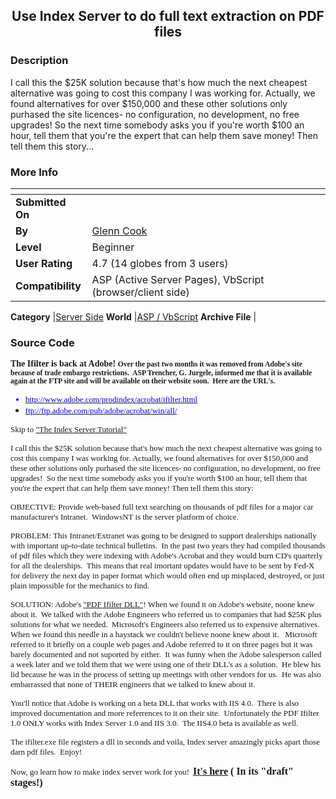 ﻿<div align="center">

## Use Index Server to do full text extraction on PDF files


</div>

### Description

I call this the $25K solution because that's how much the next cheapest alternative was going to cost this company I was working for. Actually, we found alternatives for over $150,000 and these other solutions only purhased the site licences- no configuration, no development, no free upgrades! So the next time somebody asks you if you're worth $100 an hour, tell them that you're the expert that can help them save money! Then tell them this story...
 
### More Info
 


<span>             |<span>
---                |---
**Submitted On**   |
**By**             |[Glenn Cook](https://github.com/Planet-Source-Code/PSCIndex/blob/master/ByAuthor/glenn-cook.md)
**Level**          |Beginner
**User Rating**    |4.7 (14 globes from 3 users)
**Compatibility**  |ASP \(Active Server Pages\), VbScript \(browser/client side\)

**Category**       |[Server Side](https://github.com/Planet-Source-Code/PSCIndex/blob/master/ByCategory/server-side__4-31.md)
**World**          |[ASP / VbScript](https://github.com/Planet-Source-Code/PSCIndex/blob/master/ByWorld/asp-vbscript.md)
**Archive File**   |[](https://github.com/Planet-Source-Code/glenn-cook-use-index-server-to-do-full-text-extraction-on-pdf-files__4-6210/archive/master.zip)





### Source Code

<p><font face="Verdana"><strong>The Ifilter is back at Adobe! <small>Over the
past two months it was removed from Adobe's site because of trade embargo
restrictions.&nbsp; ASP Trencher, G. Jurgele, informed me that it is available
again at the FTP site and will be available on their website soon.&nbsp; Here
are the URL's.</small></strong></font><u><font color="#0000ff" size="2">
<ul>
 <li><font face="Verdana">http://www.adobe.com/prodindex/acrobat/ifilter.html</font>
 <li></font><font color="#0000ff" face="Verdana" size="2">ftp://ftp.adobe.com/pub/adobe/acrobat/win/all/</font><font color="#0000ff" size="2"></li>
</ul>
</font></u>
<p><font face="Verdana" size="2">Skip to <a href="http://www.planet-source-code.com/vb/scripts/ShowCode.asp?lngWId=4&amp;txtCodeId=6209">&quot;The
Index Server Tutorial&quot;</a></font></p>
<p><font face="Verdana" size="2">I call this the $25K solution because that's
how much the next cheapest alternative was going to cost this company I was
working for. Actually, we found alternatives for over $150,000 and these other
solutions only purhased the site licences- no configuration, no development, no
free upgrades!&nbsp; So the next time somebody asks you if you're worth $100 an
hour, tell them that you're the expert that can help them save money! Then tell
them this story:</font></p>
<p><font face="Verdana" size="2">OBJECTIVE: Provide web-based full text
searching on thousands of pdf files for a major car manufacturer's Intranet.&nbsp;
WindowsNT is the server platform of choice.</font></p>
<p><font face="Verdana" size="2">PROBLEM: This Intranet/Extranet was going to be
designed to support dealerships nationally with important up-to-date technical
bulletins.&nbsp; In the past two years they had compiled thousands of pdf files
which they were indexing with Adobe's Acrobat and they would burn CD's quarterly
for all the dealerships.&nbsp; This means that real imortant updates would have
to be sent by Fed-X for delivery the next day in paper format which would often
end up misplaced, destroyed, or just plain impossible for the mechanics to find.</font></p>
<p><font face="Verdana" size="2">SOLUTION: Adobe's <a href="http://www.adobe.com/prodindex/acrobat/ifilter.html">&quot;PDF
Ifilter DLL&quot;</a>! When we found it on Adobe's website, noone knew about it.&nbsp;
We talked with the Adobe Engineers who referred us to companies that had $25K
plus solutions for what we needed.&nbsp; Microsoft's Engineers also referred us
to expensive alternatives. &nbsp; When we found this needle in a haystack we
couldn't believe noone knew about it. &nbsp; Microsoft referred to it briefly on
a couple web pages and Adobe referred to it on three pages but it was barely
documented and not suported by either.&nbsp; It was funny when the Adobe
salesperson called a week later and we told them that we were using one of their
DLL's as a solution.&nbsp; He blew his lid because he was in the process of
setting up meetings with other vendors for us.&nbsp; He was also embarrassed
that none of THEIR engineers that we talked to knew about it.</font></p>
<p><font face="Verdana" size="2">You'll notice that Adobe is working on a beta
DLL that works with IIS 4.0.&nbsp; There is also improved documentation and more
referrences to it on their site.&nbsp; Unfortunately the PDF Ifilter 1.0 ONLY
works with Index Server 1.0 and IIS 3.0.&nbsp; The IIS4.0 beta is available as
well.</font></p>
<p><font face="Verdana" size="2">The ifilter.exe file registers a dll in seconds
and voila, Index server amazingly picks apart those darn pdf files.&nbsp; Enjoy!</font></p>
<p><font face="Verdana"><font size="2">Now, go learn how to make index server
work for you!&nbsp;</font><font size="1"> </font><font size="3"><strong><a href="http://www.planet-source-code.com/vb/scripts/ShowCode.asp?lngWId=4&amp;txtCodeId=6209">It's
here</a> ( In its &quot;draft&quot; stages!)</strong></font></font></p>

